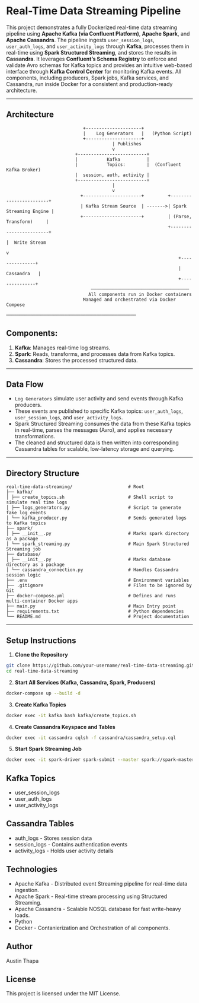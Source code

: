 # Real-Time Data Streaming Pipeline

This project demonstrates a fully Dockerized real-time data streaming pipeline using **Apache Kafka (via Confluent Platform)**, **Apache Spark**, and **Apache Cassandra**. The pipeline ingests `user_session_logs`, `user_auth_logs`, and `user_activity_logs` through **Kafka**, processes them in real-time using **Spark Structured Streaming**, and stores the results in **Cassandra**. It leverages **Confluent’s Schema Registry** to enforce and validate Avro schemas for Kafka topics and provides an intuitive web-based interface through **Kafka Control Center** for monitoring Kafka events. All components, including producers, Spark jobs, Kafka services, and Cassandra, run inside Docker for a consistent and production-ready architecture.

---

## Architecture

```
                             +---------------------+
                             |    Log Generators   |   (Python Script)
                             +---------------------+
                                        | Publishes
                                        v
                          +--------------------------+
                          |           Kafka          |   
                          |           Topics:        |  (Confluent Kafka Broker)
                          |  session, auth, activity |
                          +--------------------------+
                                        |
                                        v
                            +----------------------+         +------------------------+
                            | Kafka Stream Source  | ------->| Spark Streaming Engine |
                            +----------------------+         | (Parse, Transform)     |
                                                             +------------------------+
                                                                         |  Write Stream
                                                                         v
                                                                 +---------------+
                                                                 |   Cassandra   |  
                                                                 +---------------+
                                ─────────────────────────────────────
                               All components run in Docker containers  
                             Managed and orchestrated via Docker Compose
                          ─────────────────────────────────────────────────
```
## Components:

1. **Kafka**: Manages real-time log streams.
2. **Spark**: Reads, transforms, and processes data from Kafka topics.
3. **Cassandra**: Stores the processed structured data.

---


## Data Flow

- `Log Generators` simulate user activity and send events through Kafka producers.
- These events are published to specific Kafka topics: `user_auth_logs`, `user_session_logs`, and `user_activity_logs`.
- Spark Structured Streaming consumes the data from these Kafka topics in real-time, parses the messages (Avro), and applies necessary transformations.
- The cleaned and structured data is then written into corresponding Cassandra tables for scalable, low-latency storage and querying.


---

## Directory Structure
```
real-time-data-streaming/                     # Root
├── kafka/                                    
│ ├── create_topics.sh                        # Shell script to simulate real time logs
│ ├── logs_generators.py                      # Script to generate fake log events
│ └── kafka_producer.py                       # Sends generated logs to Kafka topics
├── spark/                                    
│ ├── __init__.py                             # Marks spark directory as a package
│ └── spark_streaming.py                      # Main Spark Structured Streaming job
├── database/                                 
│ ├── __init__.py                             # Marks database directory as a package
│ └── cassandra_connection.py                 # Handles Cassandra session logic
├── .env                                      # Environment variables
├── .gitignore                                # Files to be ignored by Git
├── docker-compose.yml                        # Defines and runs multi-container Docker apps
├── main.py                                   # Main Entry point
├── requirements.txt                          # Python dependencies
└── README.md                                 # Project documentation
```
---


##  Setup Instructions

1. **Clone the Repository**

```bash
git clone https://github.com/your-username/real-time-data-streaming.git
cd real-time-data-streaming
```

2. **Start All Services (Kafka, Cassandra, Spark, Producers)**

```bash
docker-compose up --build -d
```

3. **Create Kafka Topics**

```bash
docker exec -it kafka bash kafka/create_topics.sh
```

4. **Create Cassandra Keyspace and Tables**

```bash
docker exec -it cassandra cqlsh -f cassandra/cassandra_setup.cql
```

5. **Start Spark Streaming Job**

```bash
docker exec -it spark-driver spark-submit --master spark://spark-master:7077 spark/spark_streaming.py
```

## Kafka Topics

- user_session_logs
- user_auth_logs
- user_activity_logs

## Cassandra Tables

- auth_logs - Stores  session data
- session_logs - Contains authentication events
- activity_logs - Holds user activity details


## Technologies

- Apache Kafka - Distributed event Streaming pipeline for real-time data ingestion.
- Apache Spark - Real-time stream processing using Structured Streaming.
- Apache Cassandra - Scalable NOSQL database for fast write-heavy loads.
- Python
- Docker - Contanierization and Orchestration of all components.

## Author

Austin Thapa

## License

This project is licensed under the MIT License.
